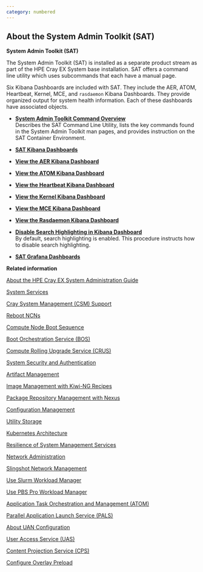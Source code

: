 ```yaml
---
category: numbered
---
```


## About the System Admin Toolkit \(SAT\)

**System Admin Toolkit \(SAT\)**

The System Admin Toolkit \(SAT\) is installed as a separate product stream as part of the HPE Cray EX System base installation. SAT offers a command line utility which uses subcommands that each have a manual page.

Six Kibana Dashboards are included with SAT. They include the AER, ATOM, Heartbeat, Kernel, MCE, and `rasdaemon` Kibana Dashboards. They provide organized output for system health information. Each of these dashboards have associated objects.

-   **[System Admin Toolkit Command Overview](System_Admin_Toolkit_Command_Overview.md)**  
Describes the SAT Command Line Utility, lists the key commands found in the System Admin Toolkit man pages, and provides instruction on the SAT Container Environment.
-   **[SAT Kibana Dashboards](SAT_Kibana_Dashboards.md)**  

-   **[View the AER Kibana Dashboard](View_the_AER_Kibana_Dashboard.md)**  

-   **[View the ATOM Kibana Dashboard](View_the_ATOM_Kibana_Dashboard.md)**  

-   **[View the Heartbeat Kibana Dashboard](View_the_Heartbeat_Kibana_Dashboard.md)**  

-   **[View the Kernel Kibana Dashboard](View_the_Kernel_Kibana_Dashboard.md)**  

-   **[View the MCE Kibana Dashboard](View_the_MCE_Kibana_Dashboard.md)**  

-   **[View the Rasdaemon Kibana Dashboard](View_the_Rasdaemon_Kibana_Dashboard.md)**  

-   **[Disable Search Highlighting in Kibana Dashboard](Disable_Search_Highlighting_in_Kibana_Dashboard.md)**  
By default, search highlighting is enabled. This procedure instructs how to disable search highlighting.
-   **[SAT Grafana Dashboards](SAT_Grafana_Dashboards.md)**  


**Related information**  


[About the HPE Cray EX System Administration Guide](About_the_HPE_Cray_EX_System_Administration_Guide.md)

[System Services](System_Services.md)

[Cray System Management \(CSM\) Support](Cray_System_Management_Support.md)

[Reboot NCNs](Reboot_NCNs.md)

[Compute Node Boot Sequence](Compute_Node_Boot_Sequence.md)

[Boot Orchestration Service \(BOS\)](Boot_Orchestration_Service_BOS.md)

[Compute Rolling Upgrade Service \(CRUS\)](Compute_Rolling_Upgrade_Service_CRUS.md)

[System Security and Authentication](System_Security_and_Authentication.md)

[Artifact Management](Artifact_Management.md)

[Image Management with Kiwi-NG Recipes](Image_Management_with_Kiwi-NG_Recipes.md)

[Package Repository Management with Nexus](Package_Repository_Management_with_Nexus.md)

[Configuration Management](Configuration_Management.md)

[Utility Storage](Utility_Storage.md)

[Kubernetes Architecture](Kubernetes_Architecture.md)

[Resilience of System Management Services](Resilience_of_System_Management_Services.md)

[Network Administration](Network_Administration.md)

[Slingshot Network Management](Slingshot_Network_Management.md)

[Use Slurm Workload Manager](Use%20Slurm%20Workload%20Manager.md)

[Use PBS Pro Workload Manager](Use_PBS_Pro_Workload_Manager.md)

[Application Task Orchestration and Management \(ATOM\)](Application_Task_Orchestration_and_Management.md)

[Parallel Application Launch Service \(PALS\)](Parallel_Application_Launch_Service_PALS.md)

[About UAN Configuration](About_UAN_Configuration.md)

[User Access Service \(UAS\)](User_Access_Service_UAS.md)

[Content Projection Service \(CPS\)](Content_Projection_Service_CPS.md)

[Configure Overlay Preload](Configure_Overlay_Preload.md)

